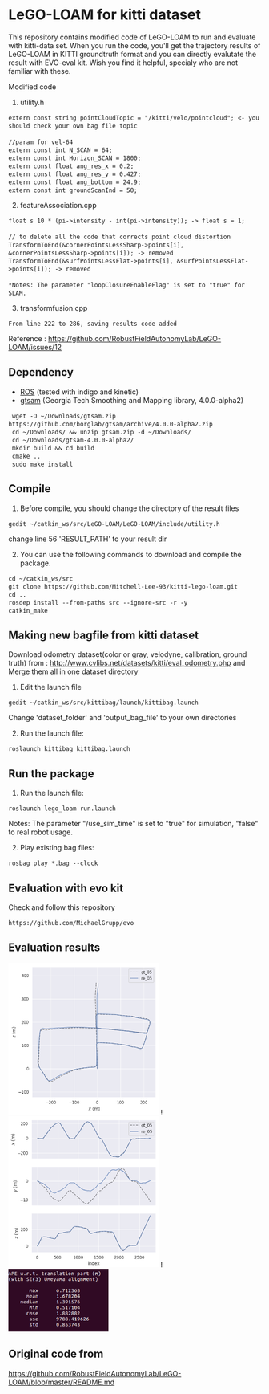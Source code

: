 # LeGO-LOAM for kitti dataset

This repository contains modified code of LeGO-LOAM to run and evaluate with kitti-data set. When you run the code, you'll get the trajectory results of LeGO-LOAM in KITTI groundtruth format and you can directly evalutate the result with EVO-eval kit. Wish you find it helpful, specialy who are not familiar with these.

Modified code

1. utility.h
```
extern const string pointCloudTopic = "/kitti/velo/pointcloud"; <- you should check your own bag file topic

//param for vel-64
extern const int N_SCAN = 64;
extern const int Horizon_SCAN = 1800;
extern const float ang_res_x = 0.2;
extern const float ang_res_y = 0.427;
extern const float ang_bottom = 24.9;
extern const int groundScanInd = 50;
```
2. featureAssociation.cpp
```
float s 10 * (pi->intensity - int(pi->intensity)); -> float s = 1;

// to delete all the code that corrects point cloud distortion
TransformToEnd(&cornerPointsLessSharp->points[i], &cornerPointsLessSharp->points[i]); -> removed
TransformToEnd(&surfPointsLessFlat->points[i], &surfPointsLessFlat->points[i]); -> removed

*Notes: The parameter "loopClosureEnableFlag" is set to "true" for SLAM. 
```
3. transformfusion.cpp
```
From line 222 to 286, saving results code added
```

Reference : https://github.com/RobustFieldAutonomyLab/LeGO-LOAM/issues/12

## Dependency

- [ROS](http://wiki.ros.org/ROS/Installation) (tested with indigo and kinetic)
- [gtsam](https://github.com/borglab/gtsam/releases) (Georgia Tech Smoothing and Mapping library, 4.0.0-alpha2)

 ```
  wget -O ~/Downloads/gtsam.zip https://github.com/borglab/gtsam/archive/4.0.0-alpha2.zip
  cd ~/Downloads/ && unzip gtsam.zip -d ~/Downloads/
  cd ~/Downloads/gtsam-4.0.0-alpha2/
  mkdir build && cd build
  cmake ..
  sudo make install
  ```

## Compile

1. Before compile, you should change the directory of the result files
```
gedit ~/catkin_ws/src/LeGO-LOAM/LeGO-LOAM/include/utility.h
```
change line 56 'RESULT_PATH' to your result dir

2. You can use the following commands to download and compile the package.

```
cd ~/catkin_ws/src
git clone https://github.com/Mitchell-Lee-93/kitti-lego-loam.git
cd ..
rosdep install --from-paths src --ignore-src -r -y
catkin_make
```

## Making new bagfile from kitti dataset 
Download odometry dataset(color or gray, velodyne, calibration, ground truth)
from : http://www.cvlibs.net/datasets/kitti/eval_odometry.php and Merge them all in one dataset directory

1. Edit the launch file
```
gedit ~/catkin_ws/src/kittibag/launch/kittibag.launch
```
Change 'dataset_folder' and 'output_bag_file' to your own directories

2. Run the launch file:
```
roslaunch kittibag kittibag.launch
```
## Run the package

1. Run the launch file:
```
roslaunch lego_loam run.launch
```
Notes: The parameter "/use_sim_time" is set to "true" for simulation, "false" to real robot usage.

2. Play existing bag files:
```
rosbag play *.bag --clock 
```

## Evaluation with evo kit
Check and follow this repository
```
https://github.com/MichaelGrupp/evo
```
## Evaluation results

<img src = "https://raw.githubusercontent.com/Mitchell-Lee-93/kitti-lego-loam/master/kittibag/pic/1.png" width = "300"> !<img src = "https://raw.githubusercontent.com/Mitchell-Lee-93/kitti-lego-loam/master/kittibag/pic/2.png" width = "300"> ! <img src = "https://raw.githubusercontent.com/Mitchell-Lee-93/kitti-lego-loam/master/kittibag/pic/3.png" width = "200">


## Original code from
https://github.com/RobustFieldAutonomyLab/LeGO-LOAM/blob/master/README.md

